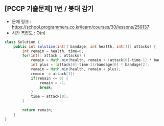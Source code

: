 ## [PCCP 기출문제] 1번 / 붕대 감기
* 문제 링크 : https://school.programmers.co.kr/learn/courses/30/lessons/250137
* 시간 복잡도 : O(n)
```Java
class Solution {
    public int solution(int[] bandage, int health, int[][] attacks) {
        int remain = health, time=0;
        for(int[] attack : attacks) {
            remain = Math.min(health, remain + (attack[0]-time-1) * bandage[1]);
            int plus = (attack[0]-time-1)/bandage[0] * bandage[2];
            remain = Math.min(health, remain + plus);
            remain -= attack[1];
            if(remain <= 0) {
                remain = -1;
                break;
            }
            time = attack[0];
        }
        
        return remain;
    }
}
```
